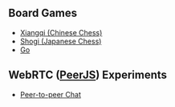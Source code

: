 ## Board Games

- [Xiangqi (Chinese Chess)](https://meldrumjon.github.io/Xiangqi/)
- [Shogi (Japanese Chess)](https://meldrumjon.github.io/Shogi/)
- [Go](https://meldrumjon.github.io/Go/)

## WebRTC ([PeerJS](https://peerjs.com/)) Experiments

- [Peer-to-peer Chat](https://meldrumjon.github.io/Peer-to-Peer-Chat/)
